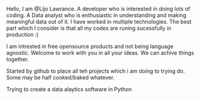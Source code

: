 Hello, I am @Lijo Lawrance. A developer who is interested in doing lots of coding. A Data analyst who is enthusiastic in understanding and making meaningful data out of it. I have worked in multiple technologies. The best part which I consider is that all my codes are runing sucessfully in production :)

I am intrested in free opensource products and not being language agnostic. Welcome to work with you in all your ideas. We can achive things together.

Started by github to place all teh projects which i am doing to trying do. Some may be half cooked/baked whatever. 

Trying to create a data alaytics software in Python
